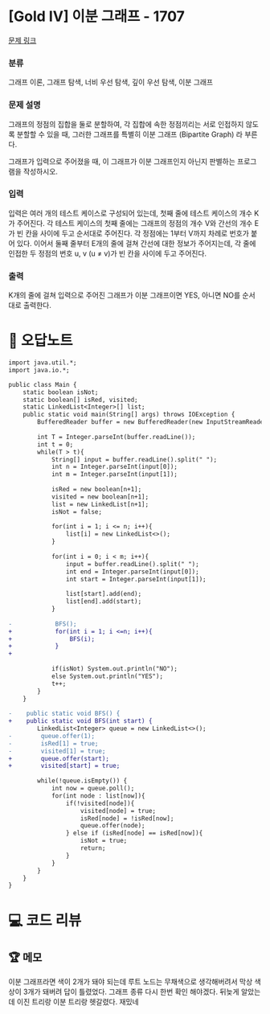 # [Gold IV] 이분 그래프 - 1707 

[문제 링크](https://www.acmicpc.net/problem/1707) 

### 분류

그래프 이론, 그래프 탐색, 너비 우선 탐색, 깊이 우선 탐색, 이분 그래프

### 문제 설명

<p>그래프의 정점의 집합을 둘로 분할하여, 각 집합에 속한 정점끼리는 서로 인접하지 않도록 분할할 수 있을 때, 그러한 그래프를 특별히 이분 그래프 (Bipartite Graph) 라 부른다.</p>

<p>그래프가 입력으로 주어졌을 때, 이 그래프가 이분 그래프인지 아닌지 판별하는 프로그램을 작성하시오.</p>

### 입력 

 <p>입력은 여러 개의 테스트 케이스로 구성되어 있는데, 첫째 줄에 테스트 케이스의 개수 K가 주어진다. 각 테스트 케이스의 첫째 줄에는 그래프의 정점의 개수 V와 간선의 개수 E가 빈 칸을 사이에 두고 순서대로 주어진다. 각 정점에는 1부터 V까지 차례로 번호가 붙어 있다. 이어서 둘째 줄부터 E개의 줄에 걸쳐 간선에 대한 정보가 주어지는데, 각 줄에 인접한 두 정점의 번호 u, v (u ≠ v)가 빈 칸을 사이에 두고 주어진다. </p>

### 출력 

 <p>K개의 줄에 걸쳐 입력으로 주어진 그래프가 이분 그래프이면 YES, 아니면 NO를 순서대로 출력한다.</p>



#  🚀  오답노트 

```diff
import java.util.*;
import java.io.*;

public class Main {
    static boolean isNot;
    static boolean[] isRed, visited;
    static LinkedList<Integer>[] list;
    public static void main(String[] args) throws IOException {
        BufferedReader buffer = new BufferedReader(new InputStreamReader(System.in));
        
        int T = Integer.parseInt(buffer.readLine());
        int t = 0;
        while(T > t){
            String[] input = buffer.readLine().split(" ");
            int n = Integer.parseInt(input[0]);
            int m = Integer.parseInt(input[1]);
            
            isRed = new boolean[n+1];
            visited = new boolean[n+1];
            list = new LinkedList[n+1];
            isNot = false;
            
            for(int i = 1; i <= n; i++){
                list[i] = new LinkedList<>();
            }
            
            for(int i = 0; i < m; i++){        
                input = buffer.readLine().split(" ");
                int end = Integer.parseInt(input[0]);
                int start = Integer.parseInt(input[1]);
                
                list[start].add(end);
                list[end].add(start);
            }
            
-            BFS();                
+            for(int i = 1; i <=n; i++){
+                BFS(i);                                
+            }
+
            
            if(isNot) System.out.println("NO");
            else System.out.println("YES");
            t++;
        }
    }
    
-    public static void BFS() {
+    public static void BFS(int start) {
        LinkedList<Integer> queue = new LinkedList<>();
-        queue.offer(1);
-        isRed[1] = true;
-        visited[1] = true;
+        queue.offer(start);
+        visited[start] = true;
        
        while(!queue.isEmpty()) {
            int now = queue.poll();
            for(int node : list[now]){
                if(!visited[node]){
                    visited[node] = true;
                    isRed[node] = !isRed[now];
                    queue.offer(node);
                } else if (isRed[node] == isRed[now]){
                    isNot = true;
                    return;
                }
            }
        }
    }
}

```

# 💻 코드 리뷰




 ## 🏆 메모 

이분 그래프라면 색이 2개가 돼야 되는데 루트 노드는 무채색으로 생각해버려서 막상 색상이 3개가 돼버려 답이 틀렸었다.
그래프 종류 다시 한번 확인 해야겠다.
뒤늦게 알았는데 이진 트리랑 이분 트리랑 헷갈렸다. 재밌네
